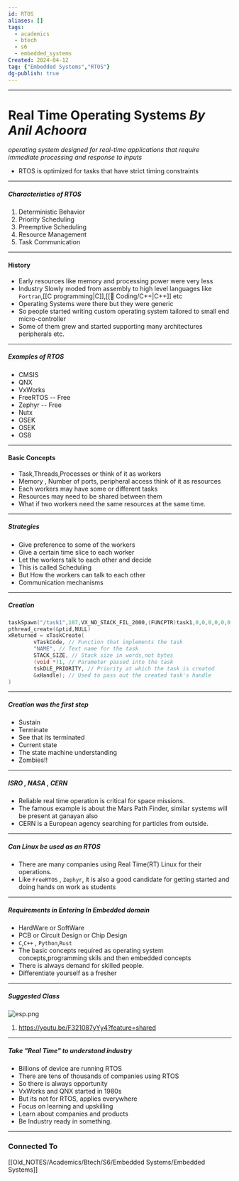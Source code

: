 ```yaml
---
id: RTOS
aliases: []
tags:
  - academics
  - btech
  - s6
  - embedded_systems
Created: 2024-04-12
tag: {"Embedded Systems","RTOS"}
dg-publish: true
---
```

---

# Real Time Operating Systems *By Anil Achoora*

*operating system designed for real-time applications that require immediate processing and response to inputs*
- RTOS is optimized for tasks that have strict timing constraints
---
##### Characteristics of RTOS
1. Deterministic Behavior
2. Priority Scheduling
3. Preemptive Scheduling
4. Resource Management
5. Task Communication
---
#### History
- Early resources like memory and processing power were very less
- Industry Slowly moded from assembly to high level languages like `Fortran`,[[C programming|C]],[[ Coding/C++|C++]] etc
- Operating Systems were there but they were generic
- So people started writing custom operating system tailored to small end micro-controller
- Some of them grew and started supporting many architectures peripherals etc.
---

##### Examples of RTOS
- CMSIS
- QNX
- VxWorks
- FreeRTOS -- Free
- Zephyr -- Free
- Nutx
- OSEK
- OSEK
- OS8
---

#### Basic Concepts
- Task,Threads,Processes or think of it as workers
- Memory , Number of ports, peripheral access think of it as resources
- Each workers may have some or different tasks
- Resources may need to be shared between them
- What if two workers need the same resources at the same time.
---
##### Strategies
- Give preference to some of the workers
- Give a certain time slice to each worker
- Let the workers talk to each other and decide
- This is called Scheduling
- But How the workers can talk to each other
- Communication mechanisms
---

##### Creation

```c
taskSpawn("/task1",107,VX_NO_STACK_FIL_2000,(FUNCPTR)task1,0,0,0,0,0,0,0,0,0);
pthread_create(&ptid,NULL)
xReturned = xTaskCreate(
		vTaskCode, // Function that implements the task
		"NAME", // Text name for the task
		STACK_SIZE, // Stack size in words,not bytes
		(void *)1, // Parameter passed into the task
		tskDLE_PRIORITY, // Priority at which the task is created
		&xHandle); // Used to pass out the created task's handle
)

```

---
##### Creation was the first step
- Sustain
- Terminate
- See that its terminated
- Current state
- The state machine understanding
- Zombies!!
---
##### ISRO , NASA , CERN
- Reliable real time operation is critical for space missions.
- The famous example is about the Mars Path Finder, similar systems will be present at ganayan also
- CERN is a European agency searching for particles from outside.

---
##### Can Linux be used as an RTOS
- There are many companies using Real Time(RT) Linux for their operations.
- Like `FreeRTOS` , `Zephyr`, it is also a good candidate for getting started and doing hands on work as students
---

##### Requirements in Entering In Embedded domain
- HardWare or SoftWare
- PCB or Circuit Design or Chip Design
- `C`,`C++` , `Python`,`Rust` 
- The basic concepts required as operating system concepts,programming skils and then embedded concepts
- There is always demand for skilled people.
- Differentiate yourself as a fresher
---
##### Suggested Class
![esp.png](Academics/S6/Embedded%20Systems/Files/esp.png)

1. https://youtu.be/F321087yYy4?feature=shared

---

##### Take "Real Time" to understand industry
- Billions of device are running RTOS
- There are tens of thousands of companies using RTOS
- So there is always opportunity
- VxWorks and QNX started in 1980s
- But its not for RTOS, applies everywhere
- Focus on learning and upskilling
- Learn about companies and products
- Be Industry ready in something.
---

### Connected To

[[Old_NOTES/Academics/Btech/S6/Embedded Systems/Embedded Systems]]

